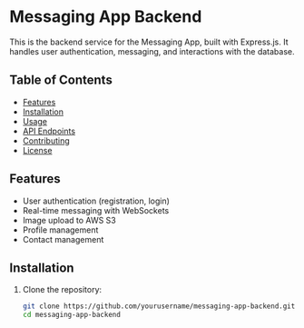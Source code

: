 # Messaging App Backend

This is the backend service for the Messaging App, built with Express.js. It handles user authentication, messaging, and interactions with the database.

## Table of Contents

- [Features](#features)
- [Installation](#installation)
- [Usage](#usage)
- [API Endpoints](#api-endpoints)
- [Contributing](#contributing)
- [License](#license)

## Features

- User authentication (registration, login)
- Real-time messaging with WebSockets
- Image upload to AWS S3
- Profile management
- Contact management

## Installation

1. Clone the repository:
   ```bash
   git clone https://github.com/yourusername/messaging-app-backend.git
   cd messaging-app-backend
